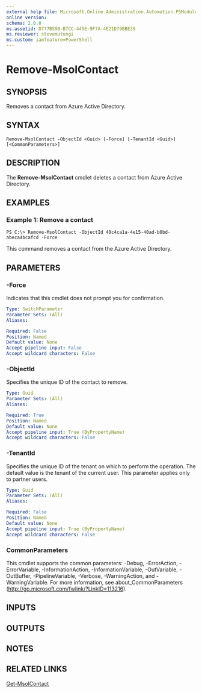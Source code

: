 ```yaml
---
external help file: Microsoft.Online.Administration.Automation.PSModule.dll-Help.xml
online version:
schema: 2.0.0
ms.assetid: D777B598-B7CC-445E-9F7A-4E21D79BBE39
ms.reviewer: stevemutungi
ms.custom: iamfeature=PowerShell
---
```


# Remove-MsolContact

## SYNOPSIS
Removes a contact from Azure Active Directory.

## SYNTAX

```
Remove-MsolContact -ObjectId <Guid> [-Force] [-TenantId <Guid>] [<CommonParameters>]
```

## DESCRIPTION
The **Remove-MsolContact** cmdlet deletes a contact from Azure Active Directory.

## EXAMPLES

### Example 1: Remove a contact
```
PS C:\> Remove-MsolContact -ObjectId 40c4ca1a-4e15-40ad-b0bd-abeca4bcafcd -Force
```

This command removes a contact from the Azure Active Directory.

## PARAMETERS

### -Force
Indicates that this cmdlet does not prompt you for confirmation.

```yaml
Type: SwitchParameter
Parameter Sets: (All)
Aliases:

Required: False
Position: Named
Default value: None
Accept pipeline input: False
Accept wildcard characters: False
```

### -ObjectId
Specifies the unique ID of the contact to remove.

```yaml
Type: Guid
Parameter Sets: (All)
Aliases:

Required: True
Position: Named
Default value: None
Accept pipeline input: True (ByPropertyName)
Accept wildcard characters: False
```

### -TenantId
Specifies the unique ID of the tenant on which to perform the operation.
The default value is the tenant of the current user.
This parameter applies only to partner users.

```yaml
Type: Guid
Parameter Sets: (All)
Aliases:

Required: False
Position: Named
Default value: None
Accept pipeline input: True (ByPropertyName)
Accept wildcard characters: False
```

### CommonParameters
This cmdlet supports the common parameters: -Debug, -ErrorAction, -ErrorVariable, -InformationAction, -InformationVariable, -OutVariable, -OutBuffer, -PipelineVariable, -Verbose, -WarningAction, and -WarningVariable. For more information, see about_CommonParameters (http://go.microsoft.com/fwlink/?LinkID=113216).

## INPUTS

## OUTPUTS

## NOTES

## RELATED LINKS
[Get-MsolContact](./Get-MsolContact.md)
